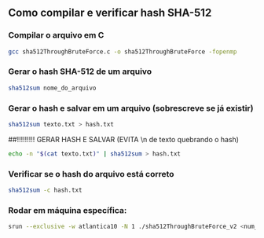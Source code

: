 ## Como compilar e verificar hash SHA-512

### Compilar o arquivo em C

```bash
gcc sha512ThroughBruteForce.c -o sha512ThroughBruteForce -fopenmp
```

### Gerar o hash SHA-512 de um arquivo

```bash
sha512sum nome_do_arquivo
```

### Gerar o hash e salvar em um arquivo (sobrescreve se já existir)

```bash
sha512sum texto.txt > hash.txt
```

##!!!!!!!!! GERAR HASH E SALVAR (EVITA \n de texto quebrando o hash)
```bash
echo -n "$(cat texto.txt)" | sha512sum > hash.txt
```

### Verificar se o hash do arquivo está correto

```bash
sha512sum -c hash.txt
```

### Rodar em máquina específica:
```bash
srun --exclusive -w atlantica10 -N 1 ./sha512ThroughBruteForce_v2 <num_threads>
```
